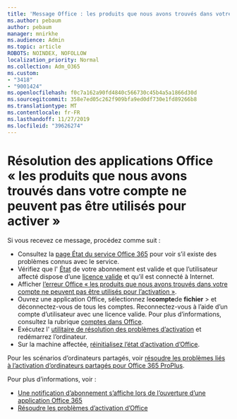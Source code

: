 ```yaml
---
title: 'Message Office : les produits que nous avons trouvés dans votre compte ne peuvent pas être utilisés pour activer'
ms.author: pebaum
author: pebaum
manager: mnirkhe
ms.audience: Admin
ms.topic: article
ROBOTS: NOINDEX, NOFOLLOW
localization_priority: Normal
ms.collection: Adm_O365
ms.custom:
- "3418"
- "9001424"
ms.openlocfilehash: f0c7a162a90fd4840c566730c45b4a5a1866d30d
ms.sourcegitcommit: 358e7ed05c262f909bfa9ed0df730e1fd89266b8
ms.translationtype: MT
ms.contentlocale: fr-FR
ms.lasthandoff: 11/27/2019
ms.locfileid: "39626274"
---
```

# <a name="fixing-the-office-apps-the-products-we-found-in-your-account-cant-be-used-to-activate-message"></a>Résolution des applications Office « les produits que nous avons trouvés dans votre compte ne peuvent pas être utilisés pour activer »

Si vous recevez ce message, procédez comme suit :

- Consultez la [page État du service Office 365](https://docs.microsoft.com/office365/enterprise/view-service-health) pour voir s’il existe des problèmes connus avec le service.
- Vérifiez que l' [État](https://support.office.com/article/0d23d3c0-c19c-4b2f-9845-5344fedc4380#bkmk_checksubscription) de votre abonnement est valide et que l’utilisateur affecté dispose d’une [licence valide](https://support.office.com/article/997596B5-4173-4627-B915-36ABAC6786DC) et qu’il est connecté à Internet. 
- Afficher [l’erreur Office « les produits que nous avons trouvés dans votre compte ne peuvent pas être utilisés pour l’activation »](https://support.office.com/article/c9f9a0b3-5aae-4131-8077-21e6a59f141e).
- Ouvrez une application Office, sélectionnez le**compte**de **fichier** > et déconnectez-vous de tous les comptes. Reconnectez-vous à l’aide d’un compte d’utilisateur avec une licence valide. Pour plus d’informations, consultez la rubrique [comptes dans Office](https://support.office.com/article/628ea040-f265-49de-b986-be09c3ebf8a9).
- Exécutez l' [utilitaire de résolution des problèmes d’activation](https://aka.ms/SARA-OfficeActivation-Alchemy) et redémarrez l’ordinateur.
- Sur la machine affectée, [réinitialisez l’état d’activation d’Office](https://docs.microsoft.com/office365/troubleshoot/activation/reset-office-365-proplus-activation-state).

Pour les scénarios d’ordinateurs partagés, voir [résoudre les problèmes liés à l’activation d’ordinateurs partagés pour Office 365 ProPlus](https://docs.microsoft.com/deployoffice/troubleshoot-issues-with-shared-computer-activation-for-office-365-proplus).

Pour plus d’informations, voir : 
- [Une notification d’abonnement s’affiche lors de l’ouverture d’une application Office 365](https://support.office.com/article/4cabe32c-f594-4c0e-9191-3d3ade10cceb)
- [Résoudre les problèmes d’activation d’Office](https://support.office.com/article/0d23d3c0-c19c-4b2f-9845-5344fedc4380)